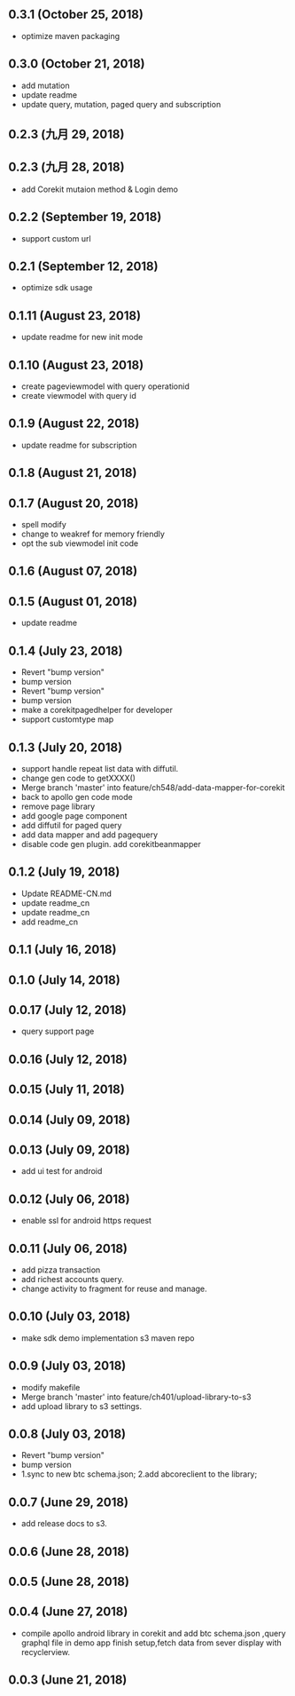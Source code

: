 ## 0.3.1 (October 25, 2018)
  - optimize maven packaging

## 0.3.0 (October 21, 2018)
  - add mutation
  - update readme
  - update query, mutation, paged query and subscription

## 0.2.3 (九月 29, 2018)


## 0.2.3 (九月 28, 2018)
  - add Corekit mutaion method & Login demo

## 0.2.2 (September 19, 2018)
  - support custom url

## 0.2.1 (September 12, 2018)
  - optimize sdk usage

## 0.1.11 (August 23, 2018)
  - update readme for new init mode

## 0.1.10 (August 23, 2018)
  - create pageviewmodel with query operationid
  - create viewmodel with query id

## 0.1.9 (August 22, 2018)
  - update readme for subscription

## 0.1.8 (August 21, 2018)


## 0.1.7 (August 20, 2018)
  - spell modify
  - change to weakref for memory friendly
  - opt the sub viewmodel init code

## 0.1.6 (August 07, 2018)


## 0.1.5 (August 01, 2018)
  - update readme

## 0.1.4 (July 23, 2018)
  - Revert "bump version"
  - bump version
  - Revert "bump version"
  - bump version
  - make a corekitpagedhelper for developer
  - support customtype map

## 0.1.3 (July 20, 2018)
  - support handle repeat list data with diffutil.
  - change gen code to getXXXX()
  - Merge branch 'master' into feature/ch548/add-data-mapper-for-corekit
  - back to apollo gen code mode
  - remove page library
  - add google page component
  - add diffutil for paged query
  - add data mapper and add pagequery
  - disable code gen plugin. add corekitbeanmapper

## 0.1.2 (July 19, 2018)
  - Update README-CN.md
  - update readme_cn
  - update readme_cn
  - add readme_cn

## 0.1.1 (July 16, 2018)


## 0.1.0 (July 14, 2018)


## 0.0.17 (July 12, 2018)
  - query support page

## 0.0.16 (July 12, 2018)


## 0.0.15 (July 11, 2018)


## 0.0.14 (July 09, 2018)


## 0.0.13 (July 09, 2018)
  - add ui test for android

## 0.0.12 (July 06, 2018)
  - enable ssl for android https request

## 0.0.11 (July 06, 2018)
  - add pizza transaction
  - add richest accounts query.
  - change activity to fragment for reuse and manage.

## 0.0.10 (July 03, 2018)
  - make sdk demo implementation s3 maven repo

## 0.0.9 (July 03, 2018)
  - modify makefile
  - Merge branch 'master' into feature/ch401/upload-library-to-s3
  - add upload library to s3 settings.

## 0.0.8 (July 03, 2018)
  - Revert "bump version"
  - bump version
  - 1.sync to new btc schema.json; 2.add abcoreclient to the library;

## 0.0.7 (June 29, 2018)
  - add release docs to s3.

## 0.0.6 (June 28, 2018)


## 0.0.5 (June 28, 2018)


## 0.0.4 (June 27, 2018)
  - compile apollo android library in corekit and add btc schema.json ,query graphql file in demo app finish setup,fetch data from sever display with recyclerview.

## 0.0.3 (June 21, 2018)






